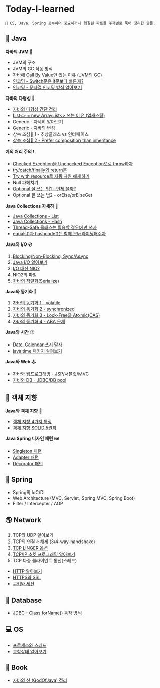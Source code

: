 # Today-I-learned

```
🌟 CS, Java, Spring 공부하며 중요하거나 헷갈린 파트들 주제별로 묶어 정리한 글들.
```

## 🎪 Java

**자바의 JVM** 🚕

* JVM의 구조
* JVM의 GC 작동 방식
* [자바에 Call By Value만 있는 이유 (JVM의 GC)](today-i-learned/java/jvm/call\_by\_value.md)
* [인코딩 - Switch문은 if문보다 빠른가?](today-i-learned/java/jvm/switch\_encoding.md)
* [인코딩 - 문자열 인코딩 방식 알아보기](today-i-learned/java/jvm/encoding.md)

**자바의 다형성** 🍇

* [자바의 다형성 간단 정리](today-i-learned/java/undefined/undefined-1.md)
* [List<> = new ArrayList<> 쓰는 이유 (업캐스팅)](today-i-learned/java/undefined/upcasting.md)
* Generic - 자세히 알아보기
* [Generic - 자바의 변성](today-i-learned/java/undefined/undefined.md)
* 상속 조심🙅‍ 1 - 추상클래스 vs 인터페이스
* [상속 조심🙅‍ 2 - Prefer composition than inheritance](today-i-learned/java/undefined/prefer\_composition\_than\_inheritance.md)

**예외 처리 주의** ❗

* [Checked Exception을 Unchecked Exception으로 throw하자](today-i-learned/java/undefined-1/wrapping\_checked\_exception\_into\_unchecked\_exception.md)
* [try/catch/finally와 return문](today-i-learned/java/undefined-1/try-catch-finally-\_return.md)
* [Try with resource로 자동 자원 해제하기](today-i-learned/java/undefined-1/try\_with\_resource.md)
* Null 파헤치기
* [Optional 잘 쓰는 법1 - 언제 쓸까?](today-i-learned/java/undefined-1/optional.md)
* Optional 잘 쓰는 법2 - orElse/orElseGet

**Java Collections 자세히** 🔎

* [Java Collections - List](today-i-learned/java/java-collections/collections\_list.md)
* [Java Collections - Hash](today-i-learned/java/java-collections/collections\_hash.md)
* [Thread-Safe 클래스는 필요할 경우에만 쓰자](today-i-learned/java/java-collections/collections\_warning.md)
* [equals()과 hashcode()는 함께 오버라이딩해주자](today-i-learned/java/java-collections/equals.md)

**Java와 I/O** 💿

1. [Blocking/Non-Blocking, Sync/Async](today-i-learned/java/io/blocking\_synchronous.md)
2. [Java I/O 알아보기](today-i-learned/java/io/java\_io.md)
3. [I/O 대신 NIO?](today-i-learned/java/io/nio.md)
4. NIO2의 파일
5. [자바의 직렬화(Serialize)](today-i-learned/java/io/undefined.md)

**Java와 동기화** 💭

1. [자바의 동기화 1 - volatile](today-i-learned/java/java-1/volatile.md)
2. [자바의 동기화 2 - synchronized](today-i-learned/java/java-1/synchronized.md)
3. [자바의 동기화 3 - Lock-Free와 Atomic(CAS)](today-i-learned/java/java-1/atomic.md)
4. [자바의 동기화 4 - ABA 문제](today-i-learned/java/java-1/aba.md)

**Java와 시간** 🕜

* [Date, Calendar 쓰지 말자](today-i-learned/java/java/date\_calendar\_.md)
* [java.time 패키지 살펴보기](today-i-learned/java/java/java.time.md)

**Java와 Web** 🕹

* [자바와 웹프로그래밍 - JSP/서블릿/MVC](today-i-learned/java/java-web/web.md)
* [자바와 DB - JDBC/DB pool](today-i-learned/java/java-web/db.md)

## 🔮 객체 지향

**Java와 객체 지향** 🎲

* [객체 지향 4가지 특징](broken-reference)
* [객체 지향 SOLID 5원칙](broken-reference)

**Java Spring 디자인 패턴** 🖼

* [Singleton 패턴](today-i-learned/oop/singleton.md)
* [Adapter 패턴](broken-reference)
* [Decorator 패턴](today-i-learned/oop/decorator.md)

## 🌺 Spring

* Spring의 IoC/DI
* Web Architecture (MVC, Servlet, Spring MVC, Spring Boot)
* Filter / Intercepter / AOP

## 🌎 Network

1. TCP와 UDP 알아보기
2. TCP의 연결과 해제 (3/4-way-handshake)
3. [TCP LINGER 옵션](broken-reference)
4. [TCP/IP 소켓 프로그래밍 알아보기](broken-reference)
5. TCP 다중 클라이언트 통신(스레드)

* [HTTP 알아보기](broken-reference)
* [HTTPS와 SSL](broken-reference)
* [쿠키와 세션](broken-reference)

## 💌 Database

* [JDBC - Class.forName() 동작 방식](today-i-learned/database/classforname.md)

## 💻 OS

* [프로세스와 스레드](broken-reference)
* [교착상태 알아보기](broken-reference)

## 📕 Book

* [자바의 신 (GodOfJava) 정리](broken-reference)
